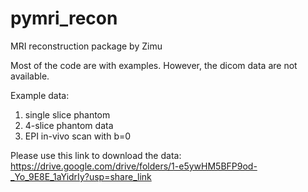 # pymri_recon

MRI reconstruction package by Zimu 

Most of the code are with examples. However, the dicom data are not available. 

Example data: 
1. single slice phantom
2. 4-slice phantom data
3. EPI in-vivo scan with b=0 

Please use this link to download the data: https://drive.google.com/drive/folders/1-e5ywHM5BFP9od-_Yo_9E8E_1aYidrIy?usp=share_link


